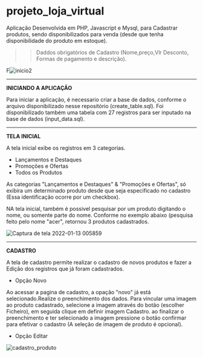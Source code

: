# projeto_loja_virtual

Aplicação Desenvolvida em PHP, Javascript e Mysql, para Cadastrar produtos, sendo disponibilizados para venda (desde que tenha disponibilidade do produto em estoque).

>> Daddos obrigatórios de Cadastro
(Nome,preço,Vlr Desconto, Formas de pagamento e descrição). 

 F![inicio2](https://user-images.githubusercontent.com/49642934/149069059-2a74e150-c4fd-4e7c-bdd5-5cd342277601.png)
 
-----------------------

**INICIANDO A APLICAÇÃO**

Para iniciar a aplicação, é necessario criar a base de dados, conforme o arquivo disponibilizado nesse repositório (create_table.sql).
Foi disponibilizado também uma tabela com 27 registros para ser inputado na base de dados (input_data.sql).


-----------------------

**TELA INICIAL**

A tela inicial exibe os registros em 3 categorias. 

* Lançamentos e Destaques
* Promoções e Ofertas
* Todos os Produtos

As categorias "Lançamentos e Destaques" &  "Promoções e Ofertas", só exibira um determinado produto desde que seja especificado no cadastro (Essa identificação ocorre por um checkbox).

NA tela inicial, também é possivel pesquisar por um produto digitando o nome, ou somente parte do nome. Conforme no exemplo abaixo (pesquisa feito pelo nome "acer", retornou 3 produtos cadastrados.

![Captura de tela 2022-01-13 005859](https://user-images.githubusercontent.com/49642934/149263516-50c56195-8f23-4fc3-97c8-d363a79988f3.png)


-----------------------

**CADASTRO**

A tela de cadastro permite realizar o cadastro de novos produtos e fazer a  Edição dos registros que já foram cadastrados.

* Opção Novo

Ao acessar a pagina de cadastro, a opação "novo" já está selecionado.Realize o preenchimento dos dados.
Para vincular uma imagem ao produto cadastrado, selecione a imagem através do botão (escolher Ficheiro), em seguida clique em definir imagem Cadastro.
ao finalizar o preenchimento e ter selecionado a imagem pressione o botão confirmar para efetivar o cadastro (A seleção de imagem de produto é opcional).

* Opção Editar


![cadastro_produto](https://user-images.githubusercontent.com/49642934/149070106-3bcd9e6e-d028-415a-bd11-d74aaa97ea4b.png)




